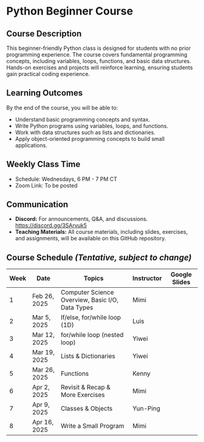 # Python Beginner Course

## Course Description
This beginner-friendly Python class is designed for students with no prior programming experience. The course covers fundamental programming concepts, including variables, loops, functions, and basic data structures. Hands-on exercises and projects will reinforce learning, ensuring students gain practical coding experience.

## Learning Outcomes
By the end of the course, you will be able to:
- Understand basic programming concepts and syntax.
- Write Python programs using variables, loops, and functions.
- Work with data structures such as lists and dictionaries.
- Apply object-oriented programming concepts to build small applications.

## Weekly Class Time
- Schedule: Wednesdays, 6 PM - 7 PM CT
- Zoom Link: To be posted
  
## Communication
- **Discord:** For announcements, Q&A, and discussions. https://discord.gg/3SArvuk5
- **Teaching Materials:** All course materials, including slides, exercises, and assignments, will be available on this GitHub repository.

## Course Schedule *(Tentative, subject to change)*

| Week  | Date         | Topics                         | Instructor | Google Slides |
|-------|-------------|--------------------------------|------------|---------------|
| 1     | Feb 26, 2025 | Computer Science Overview, Basic I/O, Data Types | Mimi       |               |
| 2     | Mar 5, 2025  | If/else, for/while loop (1D)  | Luis       |               |
| 3     | Mar 12, 2025 | for/while loop (nested loop)  | Yiwei      |               |
| 4     | Mar 19, 2025 | Lists & Dictionaries          | Yiwei      |               |
| 5     | Mar 26, 2025 | Functions                     | Kenny      |               |
| 6     | Apr 2, 2025  | Revisit & Recap & More Exercises | Mimi   |               |
| 7     | Apr 9, 2025  | Classes & Objects             | Yun-Ping   |               |
| 8     | Apr 16, 2025 | Write a Small Program        | Mimi       |               |

